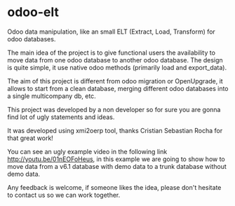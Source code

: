 odoo-elt
========

Odoo data manipulation, like an small ELT (Extract, Load, Transform) for odoo databases.

The main idea of the project is to give functional users the availability to move data from one odoo database to another odoo database. The design is quite simple, it use native odoo methods (primarily load and export_data).

The aim of this project is different from odoo migration or OpenUpgrade, it allows to start from a clean database, merging  different odoo databases into a single multicompany db, etc.

This project was developed by a non developer so for sure you are gonna find lot of ugly statements and ideas.

It was developed using xmi2oerp tool, thanks Cristian Sebastian Rocha for that great work!

You can see an ugly example video in the following link http://youtu.be/01nEOFoHeus, in this example we are going to show how to move data from a v6.1 database with demo data to a trunk database without demo data.

Any feedback is welcome, if someone likes the idea, please don't hesitate to contact us so we can work together.
